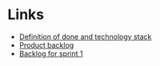Links
===
* [Definition of done and technology stack](definition-and-stack.md)
* [Product backlog](https://helsinkifi-my.sharepoint.com/:x:/g/personal/gadamson_ad_helsinki_fi/EaBFDDpmDTFNs5V0jFAsA3ABkgP_PZ7NUz5YkMXjyY-Ybw?e=hUmNol)
* [Backlog for sprint 1](https://trello.com/b/LG5QtBCT/sprint-backlog-1)
